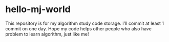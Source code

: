# hello-mj-world

This repository is for my algorithm study code storage.
I'll commit at least 1 commit on one day.
Hope my code helps other people who also have problem to learn algorithm, just like me!


